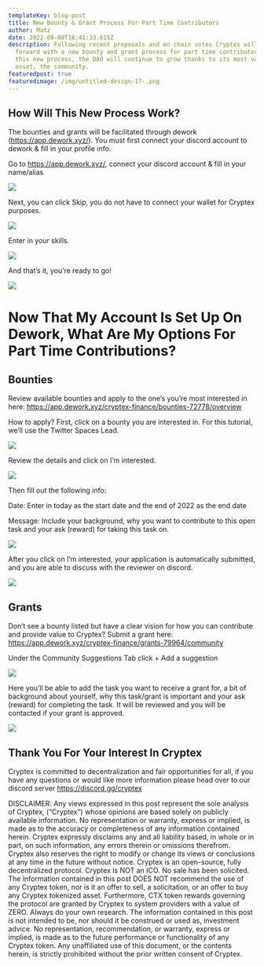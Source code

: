 ```yaml
---
templateKey: blog-post
title: New Bounty & Grant Process For Part Time Contributors
author: Matz
date: 2022-08-08T16:41:33.615Z
description: Following recent proposals and on chain votes Cryptex will move
  forward with a new bounty and grant process for part time contributors. With
  this new process, the DAO will continue to grow thanks to its most valuable
  asset, the community.
featuredpost: true
featuredimage: /img/untitled-design-17-.png
---
```

<!--StartFragment-->

## How Will This New Process Work?

The bounties and grants will be facilitated through dework ([](https://app.dework.xyz/)<https://app.dework.xyz/>). You must first connect your discord account to dework & fill in your profile info.

Go to [](https://app.dework.xyz/)<https://app.dework.xyz/>, connect your discord account & fill in your name/alias

![](/img/untitled-2-.png)

Next, you can click Skip, you do not have to connect your wallet for Cryptex purposes.

![](/img/untitled-3-.png)

Enter in your skills.

![](/img/untitled-4-.png)

And that’s it, you’re ready to go!

![](/img/untitled-5-.png)

# Now That My Account Is Set Up On Dework, What Are My Options For Part Time Contributions?

## Bounties

Review available bounties and apply to the one’s you’re most interested in here: [](https://app.dework.xyz/cryptex-finance/bounties-72778/overview)<https://app.dework.xyz/cryptex-finance/bounties-72778/overview>

How to apply? First, click on a bounty you are interested in. For this tutorial, we’ll use the Twitter Spaces Lead.

![](/img/screen-shot-2022-08-04-at-4.53.39-pm.png)

Review the details and click on I’m interested.

![](/img/untitled-6-.png)

Then fill out the following info:

Date: Enter in today as the start date and the end of 2022 as the end date

Message: Include your background, why you want to contribute to this open task and your ask (reward) for taking this task on.

![](/img/untitled-7-.png)

After you click on I’m interested, your application is automatically submitted, and you are able to discuss with the reviewer on discord.

![](/img/untitled-8-.png)

## Grants

Don’t see a bounty listed but have a clear vision for how you can contribute and provide value to Cryptex? Submit a grant here: [](https://app.dework.xyz/cryptex-finance/grants-79964/community)<https://app.dework.xyz/cryptex-finance/grants-79964/community>

Under the Community Suggestions Tab click + Add a suggestion

![](/img/screen-shot-2022-08-04-at-6.09.27-pm.png)

Here you’ll be able to add the task you want to receive a grant for, a bit of background about yourself, why this task/grant is important and your ask (reward) for completing the task. It will be reviewed and you will be contacted if your grant is approved.

![](/img/screen-shot-2022-08-04-at-6.11.21-pm.png)

## Thank You For Your Interest In Cryptex

Cryptex is committed to decentralization and fair opportunities for all, if you have any questions or would like more information please head over to our discord server [](https://discord.gg/cryptex)<https://discord.gg/cryptex>

<!--EndFragment-->



DISCLAIMER: Any views expressed in this post represent the sole analysis of Cryptex, (“Cryptex”) whose opinions are based solely on publicly available information. No representation or warranty, express or implied, is made as to the accuracy or completeness of any information contained herein. Cryptex expressly disclaims any and all liability based, in whole or in part, on such information, any errors therein or omissions therefrom. Cryptex also reserves the right to modify or change its views or conclusions at any time in the future without notice. Cryptex is an open-source, fully decentralized protocol. Cryptex is NOT an ICO. No sale has been solicited. The information contained in this post DOES NOT recommend the use of any Cryptex token, nor is it an offer to sell, a solicitation, or an offer to buy any Cryptex tokenized asset. Furthermore, CTX token rewards governing the protocol are granted by Cryptex to system providers with a value of ZERO. Always do your own research. The information contained in this post is not intended to be, nor should it be construed or used as, investment advice. No representation, recommendation, or warranty, express or implied, is made as to the future performance or functionality of any Cryptex token. Any unaffiliated use of this document, or the contents herein, is strictly prohibited without the prior written consent of Cryptex.